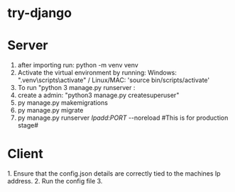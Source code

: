 # try-django

<h1> Server </h1>

1. after importing run: python -m venv venv 
2. Activate the virtual environment by running:  Windows:  ".venv\scripts\activate" / Linux/MAC: 'source bin/scripts/activate'
3. To run "python 3 manage.py runserver <ipaddr>:<port>
4. create a admin: "python3 manage.py createsuperuser"
5. py manage.py makemigrations 
6. py manage.py migrate
7. py manage.py runserver *Ipadd*:*PORT* --noreload #This is for production stage#
  
 
<h1> Client </h1>
1. Ensure that the config.json details are correctly tied to the machines Ip address. 
2. Run the config file
3.
